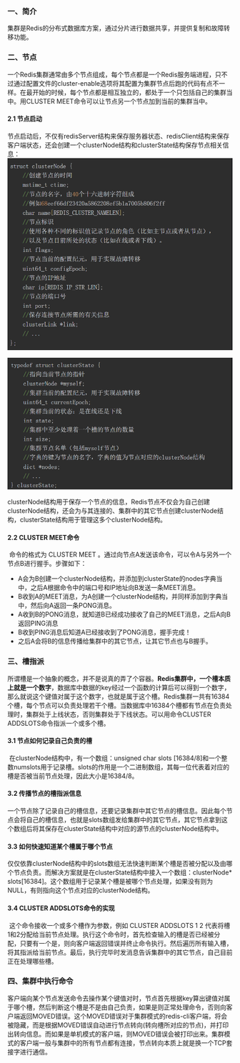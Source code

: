 ### 一、简介

​	集群是Redis的分布式数据库方案，通过分片进行数据共享，并提供复制和故障转移功能。

### 二、节点

​	一个Redis集群通常由多个节点组成，每个节点都是一个Redis服务端进程，只不过通过配置文件的cluster-enable选项将其配置为集群节点后跑的代码有点不一样。在最开始的时候，每个节点都是相互独立的，都处于一个只包括自己的集群当中。用CLUSTER MEET命令可以让节点另一个节点加到当前的集群当中。

#### 2.1 节点启动

​	节点启动后，不仅有redisServer结构来保存服务器状态、redisClient结构来保存客户端状态，还会创建一个clusterNode结构和clusterState结构保存节点相关信息：![1666288809746](../noteImage/1666288809746.png)

![1666288889300](../noteImage/1666288889300.png)

clusterNode结构用于保存一个节点的信息，Redis节点不仅会为自己创建clusterNode结构，还会为与其连接的、集群中的其它节点创建clusterNode结构，clusterState结构用于管理这多个clusterNode结构。

#### 2.2 CLUSTER MEET命令

​	命令的格式为 CLUSTER MEET <IP> <PORT>。通过向节点A发送该命令，可以令A与另外一个节点B进行握手。步骤如下：

*   A会为B创建一个clusterNode结构，并添加到clusterState的nodes字典当中，之后A根据命令中的端口号和IP地址向B发送一条MEET消息。
*   B收到A的MEET消息，为A创建一个clusterNode结构，并同样添加到字典当中，然后向A返回一条PONG消息。
*   A收到B的PONG消息，就知道B已经成功接收了自己的MEET消息，之后A向B返回PING消息
*   B收到PING消息后知道A已经接收到了PONG消息，握手完成！
*   之后A会将B的信息传播给集群中的其它节点，让其它节点也与B握手。

### 三、槽指派

​	所谓槽是一个抽象的概念，并不是说真的弄了个容器。**Redis集群中，一个槽本质上就是一个数字**，数据库中数据的key经过一个函数的计算后可以得到一个数字，那么就说这个键值对属于这个数字，也就是属于这个槽。Redis集群一共有16384个槽，每个节点可以负责处理若干个槽。当数据库中16384个槽都有节点在负责处理时，集群处于上线状态，否则集群处于下线状态。可以用命令CLUSTER ADDSLOTS命令指派一个或多个槽。

#### 3.1 节点如何记录自己负责的槽

​	在clusterNode结构中，有一个数组：unsigned char slots [16384/8]和一个整数numslots用于记录槽。slots的作用是一个二进制数组，其每一位代表着对应的槽是否被当前节点处理，因此大小是16384/8。

#### 3.2 传播节点的槽指派信息

​	一个节点除了记录自己的槽信息，还要记录集群中其它节点的槽信息。因此每个节点会将自己的槽信息，也就是slots数组发给集群中的其它节点，其它节点拿到这个数组后将其保存在clusterState结构中对应的源节点的clusterNode结构中。

#### 3.3 如何快速知道某个槽属于哪个节点

​	仅仅依靠clusterNode结构中的slots数组无法快速判断某个槽是否被分配以及由哪个节点负责。而解决方案就是在clusterState结构中接入一个数组：clusterNode* slots[16384]。这个数组用于记录某个槽是被哪个节点处理，如果没有则为NULL，有则指向这个节点对应的clusterNode结构。

#### 3.4 CLUSTER ADDSLOTS命令的实现

​	这个命令接收一个或多个槽作为参数，例如 CLUSTER ADDSLOTS 1 2  代表将槽1和2分配给当前节点处理。执行这个命令时，首先检查输入的槽是否已经被分配，只要有一个是，则向客户端返回错误并终止命令执行。然后遍历所有输入槽，将其指派给当前节点。最后，执行完毕时发消息告诉集群中的其它节点，自己目前正在处理哪些槽。

### 四、集群中执行命令

​	客户端向某个节点发送命令去操作某个键值对时，节点首先根据key算出键值对属于哪个槽，然后判断这个槽是不是由自己负责，如果是则正常处理命令，否则向客户端返回MOVED错误。这个MOVED错误对于集群模式的redis-cli客户端，将会被隐藏，而是根据MOVED错误自动进行节点转向(转向槽所对应的节点)，并打印出转向信息。而如果是单机模式的客户端，则MOVED错误会被打印出来。
​	集群模式的客户端一般与集群中的所有节点都有连接，节点转向本质上就是换一个TCP套接字进行通信。
